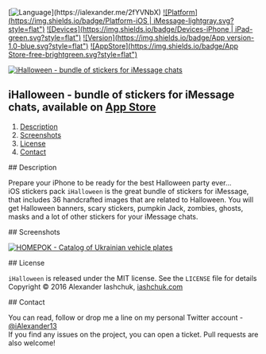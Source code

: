 [![Language](https://img.shields.io/badge/Swift-3.0-orange.svg?style=flat")](https://ialexander.me/2fYVNbX)
[![Platform](https://img.shields.io/badge/Platform-iOS | iMessage-lightgray.svg?style=flat")](https://ialexander.me/2fYVNbX)
[![Devices](https://img.shields.io/badge/Devices-iPhone | iPad-green.svg?style=flat")](https://ialexander.me/2fYVNbX)
[![Version](https://img.shields.io/badge/App version-1.0-blue.svg?style=flat")](https://ialexander.me/2fYVNbX)
[![AppStore](https://img.shields.io/badge/App Store-free-brightgreen.svg?style=flat")](https://ialexander.me/2e3ZYpi)

[![iHalloween - bundle of stickers for iMessage chats](https://raw.githubusercontent.com/iAlexander/Homepok/master/Header.jpg)](https://ialexander.me/2e3ZYpi)

## iHalloween - bundle of stickers for iMessage chats, available on <a href="https://ialexander.me/2e3ZYpi">App Store</a>
1. [Description](#description)
2. [Screenshots](#screenshots)
3. [License](#license)
4. [Contact](#contact)

##<a name="description"> Description </a>

Prepare your iPhone to be ready for the best Halloween party ever...  
iOS stickers pack ```iHalloween``` is the great bundle of stickers for iMessage, that includes 36 handcrafted images that are related to Halloween. You will get Halloween banners, scary stickers, pumpkin Jack, zombies, ghosts, masks and a lot of other stickers for your iMessage chats.

##<a name="screenshots"> Screenshots </a>

[![HOMEPOK - Catalog of Ukrainian vehicle plates](https://raw.githubusercontent.com/iAlexander/Homepok/master/Screenshots.jpg)](https://ialexander.me/2e3Zxeh)

##<a name="license"> License </a>

```iHalloween``` is released under the MIT license. See the ```LICENSE``` file for details  
Copyright © 2016 Alexander Iashchuk, <a href="https://iashchuk.com">iashchuk.com</a>

##<a name="contact"> Contact </a>

You can read, follow or drop me a line on my personal Twitter account - [@iAlexander13](https://twitter.com/iAlexander13)  
If you find any issues on the project, you can open a ticket. Pull requests are also welcome!
